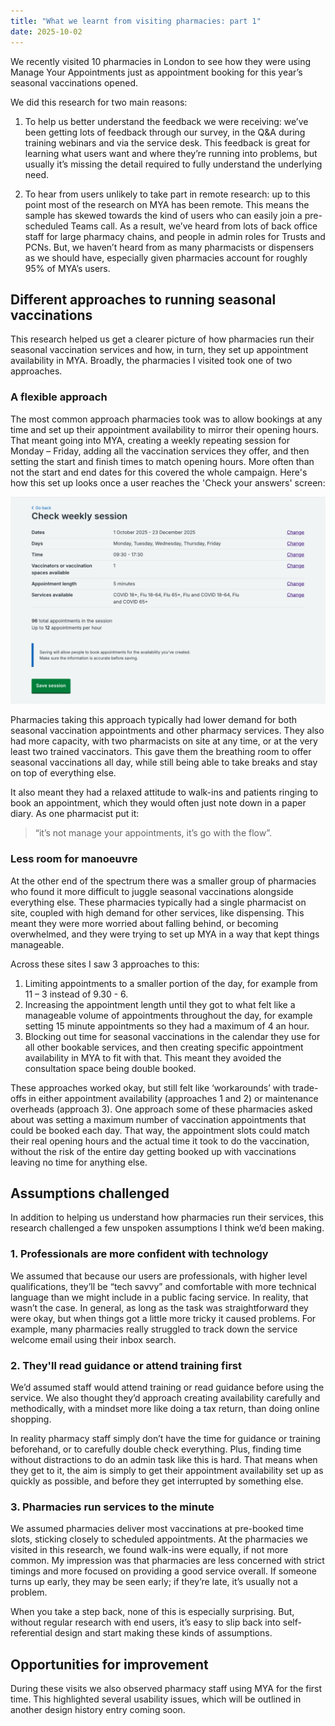 ```yaml
---
title: "What we learnt from visiting pharmacies: part 1"
date: 2025-10-02
---
```


We recently visited 10 pharmacies in London to see how they were using Manage Your Appointments just as appointment booking for this year’s seasonal vaccinations opened. 

We did this research for two main reasons: 

1. To help us better understand the feedback we were receiving: we’ve been getting lots of feedback through our survey, in the Q&A during training webinars and via the service desk. This feedback is great for learning what users want and where they’re running into problems, but usually it’s missing the detail required to fully understand the underlying need. 

2. To hear from users unlikely to take part in remote research: up to this point most of the research on MYA has been remote. This means the sample has skewed towards the kind of users who can easily join a pre-scheduled Teams call. As a result, we’ve heard from lots of back office staff for large pharmacy chains, and people in admin roles for Trusts and PCNs. But, we haven’t heard from as many pharmacists or dispensers as we should have, especially given pharmacies account for roughly 95% of MYA’s users.  

## Different approaches to running seasonal vaccinations
This research helped us get a clearer picture of how pharmacies run their seasonal vaccination services and how, in turn, they set up appointment availability in MYA. Broadly, the pharmacies I visited took one of two approaches. 

### A flexible approach 
The most common approach pharmacies took was to allow bookings at any time and set up their appointment availability to mirror their opening hours. That meant going into MYA, creating a weekly repeating session for Monday – Friday, adding all the vaccination services they offer, and then setting the start and finish times to match opening hours. More often than not the start and end dates for this covered the whole campaign. Here's how this set up looks once a user reaches the 'Check your answers' screen:

![Screenshot of a MYA webpage with the title 'Check weekly session' with the details: 1 October to 23 December 2025, Monday to Friday, 09:30 to 17:30, one vaccinator, 5-minute appointments, COVID and flu vaccinations, 96 total appointments in the session and a save session button at bottom.](MYA-check-answers.png)

Pharmacies taking this approach typically had lower demand for both seasonal vaccination appointments and other pharmacy services. They also had more capacity, with two pharmacists on site at any time, or at the very least two trained vaccinators. This gave them the breathing room to offer seasonal vaccinations all day, while still being able to take breaks and stay on top of everything else. 

It also meant they had a relaxed attitude to walk-ins and patients ringing to book an appointment, which they would often just note down in a paper diary. As one pharmacist put it:
> “it’s not manage your appointments, it’s go with the flow”. 

### Less room for manoeuvre 
At the other end of the spectrum there was a smaller group of pharmacies who found it more difficult to juggle seasonal vaccinations alongside everything else.  These pharmacies typically had a single pharmacist on site, coupled with high demand for other services, like dispensing. This meant they were more worried about falling behind, or becoming overwhelmed, and they were trying to set up MYA in a way that kept things manageable.  

Across these sites I saw 3 approaches to this: 
1. Limiting appointments to a smaller portion of the day, for example from 11 – 3 instead of 9.30 - 6.
2. Increasing the appointment length until they got to what felt like a manageable volume of appointments throughout the day, for example setting 15 minute appointments so they had a maximum of 4 an hour.
3. Blocking out time for seasonal vaccinations in the calendar they use for all other bookable services, and then creating specific appointment availability in MYA to fit with that. This meant they avoided the consultation space being double booked. 

These approaches worked okay, but still felt like ‘workarounds’ with trade-offs in either appointment availability (approaches 1 and 2) or maintenance overheads (approach 3). One approach some of these pharmacies asked about was setting a maximum number of vaccination appointments that could be booked each day. That way, the appointment slots could match their real opening hours and the actual time it took to do the vaccination, without the risk of the entire day getting booked up with vaccinations leaving no time for anything else. 

## Assumptions challenged
In addition to helping us understand how pharmacies run their services, this research challenged a few unspoken assumptions I think we’d been making.  

### 1. Professionals are more confident with technology 
We assumed that because our users are professionals, with higher level qualifications, they’ll be “tech savvy” and comfortable with more technical language than we might include in a public facing service. In reality, that wasn’t the case. In general, as long as the task was straightforward they were okay, but when things got a little more tricky it caused problems. For example, many pharmacies really struggled to track down the service welcome email using their inbox search. 

### 2. They'll read guidance or attend training first 
We’d assumed staff would attend training or read guidance before using the service. We also thought they’d approach creating availability carefully and methodically, with a mindset more like doing a tax return, than doing online shopping. 

In reality pharmacy staff simply don’t have the time for guidance or training beforehand, or to carefully double check everything. Plus, finding time without distractions to do an admin task like this is hard. That means when they get to it, the aim is simply to get their appointment availability set up as quickly as possible, and before they get interrupted by something else. 

### 3. Pharmacies run services to the minute 
We assumed pharmacies deliver most vaccinations at pre-booked time slots, sticking closely to scheduled appointments. At the pharmacies we visited in this research, we found walk-ins were equally, if not more common. My impression was that pharmacies are less concerned with strict timings and more focused on providing a good service overall. If someone turns up early, they may be seen early; if they’re late, it’s usually not a problem. 

When you take a step back, none of this is especially surprising. But, without regular research with end users, it’s easy to slip back into self-referential design and start making these kinds of assumptions. 

## Opportunities for improvement
During these visits we also observed pharmacy staff using MYA for the first time. This highlighted several usability issues, which will be outlined in another design history entry coming soon.
